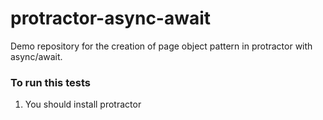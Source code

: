 # protractor-async-await

Demo repository for the creation of page object pattern in protractor with async/await.

### To run this tests
  1. You should install protractor
